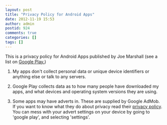 ```yaml
---
layout: post
title: "Privacy Policy for Android Apps"
date: 2012-11-19 15:53
author: admin
postid: 924
comments: true
categories: []
tags: []
---
```

This is a privacy policy for Android Apps published by Joe Marshall (see a list on [Google Play.](https://play.google.com/store/apps/developer?id=Joe+Marshall))

1) My apps don't collect personal data or unique device identifiers or anything else or talk to any servers. 

2) Google Play collects data as to how many people have downloaded my apps, and what devices and operating system versions they are using.

3) Some apps may have adverts in. These are supplied by Google AdMob. If you want to know what they do about privacy read their [privacy policy](http://www.admob.com/home/privacy). You can mess with your advert settings on your device by going to 'google play', and selecting 'settings'.


